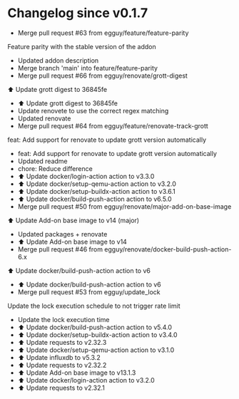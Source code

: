 # Changelog since v0.1.7
- Merge pull request #63 from egguy/feature/feature-parity

Feature parity with the stable version of the addon 
- Updated addon description 
- Merge branch 'main' into feature/feature-parity 
- Merge pull request #66 from egguy/renovate/grott-digest

⬆️ Update grott digest to 36845fe 
- ⬆️ Update grott digest to 36845fe 
- Update renovete to use the correct regex matching 
- Updated renovate 
- Merge pull request #64 from egguy/feature/renovate-track-grott

feat: Add support for renovate to update grott version automatically 
- feat: Add support for renovate to update grott version automatically 
- Updated readme 
- chore: Reduce difference 
- ⬆️ Update docker/login-action action to v3.3.0 
- ⬆️ Update docker/setup-qemu-action action to v3.2.0 
- ⬆️ Update docker/setup-buildx-action action to v3.6.1 
- ⬆️ Update docker/build-push-action action to v6.5.0 
- Merge pull request #50 from egguy/renovate/major-add-on-base-image

⬆️ Update Add-on base image to v14 (major) 
- Updated packages + renovate 
- ⬆️ Update Add-on base image to v14 
- Merge pull request #46 from egguy/renovate/docker-build-push-action-6.x

⬆️ Update docker/build-push-action action to v6 
- ⬆️ Update docker/build-push-action action to v6 
- Merge pull request #53 from egguy/update_lock

Update the lock execution schedule to not trigger rate limit 
- Update the lock execution time 
- ⬆️ Update docker/build-push-action action to v5.4.0 
- ⬆️ Update docker/setup-buildx-action action to v3.4.0 
- ⬆️ Update requests to v2.32.3 
- ⬆️ Update docker/setup-qemu-action action to v3.1.0 
- ⬆️ Update influxdb to v5.3.2 
- ⬆️ Update requests to v2.32.2 
- ⬆️ Update Add-on base image to v13.1.3 
- ⬆️ Update docker/login-action action to v3.2.0 
- ⬆️ Update requests to v2.32.1 
